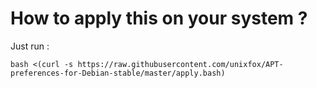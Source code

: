 # How to apply this on your system ?

Just run :

`bash <(curl -s https://raw.githubusercontent.com/unixfox/APT-preferences-for-Debian-stable/master/apply.bash)`
